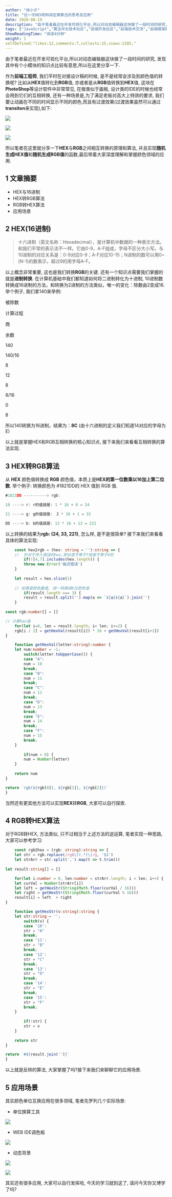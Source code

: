 ```yaml
---
author: "徐小夕"
title: "记一次HEX和RGB互换算法的思考及应用"
date: 2020-08-19
description: "由于笔者最近在开发可视化平台,所以对动态编辑器这块做了一段时间的研究, 发现其中有个小模块的知识点比较有意思,所以在这里分享一下. 所以笔者在这里就分享一下HEX与RGB之间相互转换的原理和算法, 并且实现随机生成HEX值和随机生成RGB值的函数,最后带着大家深度理解和掌握颜色…"
tags: ["JavaScript","算法中文技术社区","前端开发社区","前端技术交流","前端框架教程","JavaScript 学习资源","CSS 技巧与最佳实践","HTML5 最新动态","前端工程师职业发展","开源前端项目","前端技术趋势"]
ShowReadingTime: "阅读4分钟"
weight: 1
selfDefined:"likes:12,comments:7,collects:15,views:2203,"
---
```

由于笔者最近在开发可视化平台,所以对动态编辑器这块做了一段时间的研究, 发现其中有个小模块的知识点比较有意思,所以在这里分享一下.

作为**前端工程师**, 我们平时在对接设计稿的时候, 是不是经常会涉及到颜色值的转换呢? 比如从**HEX**值转化到**RGB**值, 亦或者是从**RGB**值转换到**HEX**值, 这块在**PhotoShop**等设计软件中非常常见, 在做类似于画板, 设计类的IDE的时候也经常会用到它们的互相转换, 还有一种场景是,为了满足老板对高大上特效的要求, 我们要让动画在不同的时间显示不同的颜色,而且有过渡效果(过渡效果虽然可以通过**transiton**来实现),如下:

![](https://t11.baidu.com/it/u=1683902884,1968350863&fm=58)

![](https://t11.baidu.com/it/u=1683902884,1968350863&fm=58)

![](https://t11.baidu.com/it/u=1683902884,1968350863&fm=58)

所以笔者在这里就分享一下**HEX**与**RGB**之间相互转换的原理和算法, 并且实现**随机生成HEX值**和**随机生成RGB值**的函数,最后带着大家深度理解和掌握颜色领域的应用.

1 文章摘要
------

*   HEX与16进制
*   HEX转RGB算法
*   RGB转HEX算法
*   应用场景

2 HEX(16进制)
-----------

> 十六进制（英文名称：Hexadecimal），是计算机中数据的一种表示方法。和我们平常的表示法不一样。它由0-9，A-F组成，字母不区分大小写。与10进制的对应关系是：0-9对应0-9；A-F对应10-15；N进制的数可以用0~(N-1)的数表示，超过9的用字母A-F。

以上概念非常重要, 这也是我们转换**RGB**的关键. 还有一个知识点需要我们掌握的就是**进制转换**. 在计算机基础中我们都知道如何将二进制转化为十进制, 10进制数转换成16进制的方法，和转换为2进制的方法类似，唯一的变化：除数由2变成16. 举个例子, 我们拿140来举例:

被除数

计算过程

商

余数

140

140/16

8

12

8

8/16

0

8

所以140转换为16进制，结果为：**8C** (由十六进制的定义我们知道14对应的字母为E)

以上就是掌握HEX和RGB互相转换的核心知识点, 接下来我们来看看互相转换的算法实现.

3 HEX转RGB算法
-----------

从 **HEX** 颜色值转换成 **RGB** 颜色值，本质上是**HEX的第一位数乘以16加上第二位数**. 举个例子: 转换颜色为 #1821DD的 HEX 值到 RGB 值.

```js
#1821DD ----------> rgb:

18 ----> r: r的值就是: 1 * 16 + 8 = 24

21 ----> g: g的值就是:　2 * 16 + 1 = 33

DD ----> b: b的值就是: 13 * 16 + 13 = 221
```

以上转换的结果为**rgb: (24, 33, 221)**, 怎么样, 是不是很简单? 接下来我们来看看具体的算法实现:

```ts
    const hex2rgb = (hex: string = ''):string => {
    //  针对于传入错误的hex,即长度不等于7或者不等于4的
        if(![4,7].includes(hex.length)) {
        throw new Error('格式错误')
    }
    
    let result = hex.slice(1)
    
    // 如果是颜色叠值, 统一转换成6位颜色值
        if(result.length === 3) {
        result = result.split('').map(a => `${a}${a}`).join('')
    }
    
const rgb:number[] = []

// 计算hex值
    for(let i=0, len = result.length; i< len; i+=2) {
    rgb[i / 2] = getHexVal(result[i]) * 16 + getHexVal(result[i+1])
}

    function getHexVal(letter:string):number {
    let num:number = -1;
        switch(letter.toUpperCase()) {
        case "A":
        num = 10
        break;
        case "B":
        num = 11
        break;
        case "C":
        num = 12
        break;
        case "D":
        num = 13
        break;
        case "E":
        num = 14
        break;
        case "F":
        num = 15
        break;
    }
    
        if(num < 0) {
        num = Number(letter)
    }
    
    return num
}

return `rgb(${rgb[0]}, ${rgb[1]}, ${rgb[2]})`
}
```

当然还有更其他方法可以实现**REX**转**RGB**, 大家可以自行探索.

4 RGB转HEX算法
-----------

对于RGB转HEX, 方法类似, 只不过相当于上述方法的逆运算, 笔者实现一种思路, 大家可以参考学习:

```ts
    const rgb2hex = (rgb: string):string => {
    let str = rgb.replace(/rgb\((.*)\)/g, '$1')
    let strArr = str.split(',').map(t => t.trim())
    
let result:string[] = []

    for(let i:number = 0, len:number = strArr.length; i < len; i++) {
    let curVal = Number(strArr[i])
    let left = getHexStr(String(Math.floor(curVal / 16)))
    let right = getHexStr(String(Math.floor(curVal % 16)))
    result[i] = left  + right
}

    function getHexStr(v:string):string {
    let str:string = '';
        switch(v) {
        case '10':
        str = "A"
        break;
        case '11':
        str = "B"
        break;
        case '12':
        str = "C"
        break;
        case '13':
        str = "D"
        break;
        case '14':
        str = "E"
        break;
        case '15':
        str = "F"
        break;
    }
    
        if(!str) {
        str = v
    }
    
    return str
}

return `#${result.join('')}`
}
```

以上就是反转的算法, 大家掌握了吗?接下来我们来聊聊它的应用场景.

5 应用场景
------

其实颜色单位互换应用在很多领域, 笔者先罗列几个实际场景:

*   单位换算工具

![](https://t11.baidu.com/it/u=1683902884,1968350863&fm=58)

*   WEB IDE调色板

![](https://t11.baidu.com/it/u=1683902884,1968350863&fm=58)

*   动态背景

![](https://t11.baidu.com/it/u=1683902884,1968350863&fm=58)

![](https://t11.baidu.com/it/u=1683902884,1968350863&fm=58)

其实还有很多应用, 大家可以自行发挥哈, 今天的学习就到这了, 请问今天你又博学了吗?